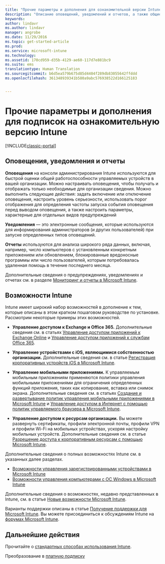 ```yaml
---
title: "Прочие параметры и дополнения для ознакомительной версии Intune | Документы Майкрософт"
description: "Описание оповещений, уведомлений и отчетов, а также общие возможности Intune, которые необходимо знать при регистрации для получения бесплатной 30-дневной ознакомительной версии Intune"
keywords: 
author: lindavr
ms.author: lindavr
manager: angrobe
ms.date: 11/29/2016
ms.topic: get-started-article
ms.prod: 
ms.service: microsoft-intune
ms.technology: 
ms.assetid: 170cd959-d35b-4129-ae60-117d7e881bc9
ms.suite: ems
translationtype: Human Translation
ms.sourcegitcommit: b6d5ea579b675d85d4404f289db83055642ffddd
ms.openlocfilehash: 361348939341b580a9abc576938522d166125183


---
```


# <a name="other-options-and-extras-for-intune-evaluation-subscriptions"></a>Прочие параметры и дополнения для подписок на ознакомительную версию Intune

[!INCLUDE[classic-portal](../includes/classic-portal.md)]

## <a name="alerts-notifications-and-reports"></a>Оповещения, уведомления и отчеты
**Оповещения** на консоли администрирования Intune используются для быстрой оценки общей работоспособности управляемых устройств в вашей организации. Можно настраивать оповещения, чтобы получать и отображать только необходимые для организации сведения. Можно выполнить следующие действия: задать включение или отключение оповещения, настроить уровень серьезности, использовать порог отображения для определения частоты запуска события оповещения перед выводом оповещения, а также настроить параметры, характерные для отдельных видов предупреждений

**Уведомления** — это электронные сообщения, которые используются для информирования администраторов (и других пользователей) при запуске определенных типов оповещений.

**Отчеты** используются для анализа широкого ряда данных, включая, например, число компьютеров с установленным конкретным приложением или обновлением, блокированные вредоносные программы или число пользователей, которым потребовалась удаленная помощь в течение последнего месяца.

Дополнительные сведения о предупреждениях, уведомлениях и отчетах см. в разделе [Мониторинг и отчеты в Microsoft Intune](/Intune/Deploy-Use/monitoring-and-reports-with-microsoft-intune).

## <a name="intune-capabilities"></a>Возможности Intune
Intune имеет широкий набор возможностей в дополнение к тем, которые описаны в этом кратком пошаговом руководстве по установке. Рассмотрим некоторые примеры этих возможностей.

-   **Управление доступом к Exchange и Office 365.** Дополнительные сведения см. в статьях [Управление доступом приложений к Exchange Online](https://docs.microsoft.com/en-us/intune/deploy-use/restrict-access-to-email-and-o365-services-with-microsoft-intune) и [Управление доступом приложений к службам Office 365](https://docs.microsoft.com/en-us/intune/deploy-use/restrict-access-to-email-and-o365-services-with-microsoft-intune).

-   **Управление устройствами с iOS, являющимися собственностью организации.** Дополнительные сведения см. в статье [Регистрация корпоративных устройств iOS в Microsoft Intune](/Intune/Deploy-Use/enroll-corporate-owned-ios-devices-in-microsoft-intune).

-   **Управление мобильными приложениями.** К управляемым мобильным приложениям применяются политики управления мобильными приложениями для ограничения определенных функций приложения, таких как копирование, вставка или снимок экрана. Дополнительные сведения см. в статьях [Создание и развертывание политик управления мобильными приложениями в Microsoft Intune](/Intune/Deploy-Use/create-and-deploy-mobile-app-management-policies-with-microsoft-intune) и [Управление доступом в Интернет с помощью политик управляемого браузера в Microsoft Intune](/Intune/Deploy-Use/manage-internet-access-using-managed-browser-policies).

-   **Управление доступом к ресурсам организации.** Вы можете развернуть сертификаты, профили электронной почты, профили VPN и профили Wi-Fi на мобильных устройствах, ускоряя настройку мобильных устройств. Дополнительные сведения см. в статье [Разрешение доступа к корпоративным ресурсам с помощью Microsoft Intune](/Intune/Deploy-Use/enable-access-to-company-resources-with-microsoft-intune).

Дополнительные сведения о полных возможностях Intune см. в указанных далее разделах.
- [Возможности управления зарегистрированными устройствами в Microsoft Intune](/intune/get-started/mobile-device-management-capabilities-in-microsoft-intune)
- [Возможности управления компьютерами с ОС Windows в Microsoft Intune](/intune/get-started/windows-pc-management-capabilities-in-microsoft-intune)

Дополнительные сведения о возможностях, недавно представленных в Intune, см. в статье [Новые возможности Microsoft Intune](/Intune/Deploy-Use/whats-new-in-microsoft-intune).

Варианты поддержки описаны в статье [Получение поддержки для Microsoft Intune](/Intune/Troubleshoot/how-to-get-support-for-microsoft-intune). Вы можете присоединиться к обсуждениям Intune на [форумах Microsoft Intune](https://social.technet.microsoft.com/Forums/en-US/home?forum=microsoftintuneprod).

## <a name="next-steps"></a>Дальнейшие действия
Прочитайте о [стандартных способах использования Intune](common-ways-to-use-intune.md).

Преобразование в [платную подписку](get-started-with-a-30-day-trial-of-microsoft-intune-step-7.md)



<!--HONumber=Dec16_HO2-->


